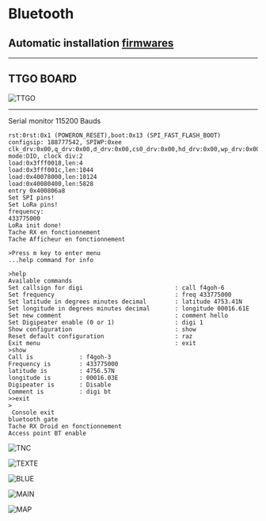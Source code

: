 # Bluetooth

## Automatic installation [firmwares](https://f4goh.github.io/lora-aprs-esp32/index.html) 

***
## TTGO BOARD

![TTGO](ttgo.jpg  "TTGO BOARD")

***

Serial monitor 115200 Bauds

```console
rst:0rst:0x1 (POWERON_RESET),boot:0x13 (SPI_FAST_FLASH_BOOT)
configsip: 188777542, SPIWP:0xee
clk_drv:0x00,q_drv:0x00,d_drv:0x00,cs0_drv:0x00,hd_drv:0x00,wp_drv:0x00
mode:DIO, clock div:2
load:0x3fff0018,len:4
load:0x3fff001c,len:1044
load:0x40078000,len:10124
load:0x40080400,len:5828
entry 0x400806a8
Set SPI pins!
Set LoRa pins!
frequency:
433775000
LoRa init done!
Tache RX en fonctionnement
Tache Afficheur en fonctionnement

>Press m key to enter menu
...help command for info

>help
Available commands
Set callsign for digi                          : call f4goh-6
Set frequency                                  : freq 433775000
Set latitude in degrees minutes decimal        : latitude 4753.41N
Set longitude in degrees minutes decimal       : longitude 00016.61E
Set new comment                                : comment hello
Set Digipeater enable (0 or 1)                 : digi 1
Show configuration                             : show
Reset default configuration                    : raz
Exit menu                                      : exit
>show
Call is             : f4goh-3
Frequency is        : 433775000
latitude is         : 4756.57N
longitude is        : 00016.03E
Digipeater is       : Disable
Comment is          : digi bt
>>exit
>
 Console exit
bluetooth gate
Tache RX Droid en fonctionnement
Access point BT enable
```

![TNC](configAPRSdroid/tnc.jpg  "TNC")

![TEXTE](configAPRSdroid/texte_brut.jpg  "TEXTE")

![BLUE](configAPRSdroid/bluetooth.jpg  "BLUE")

![MAIN](configAPRSdroid/main_page.jpg  "MAIN CNX")

![MAP](configAPRSdroid/map.jpg  "MAP")








